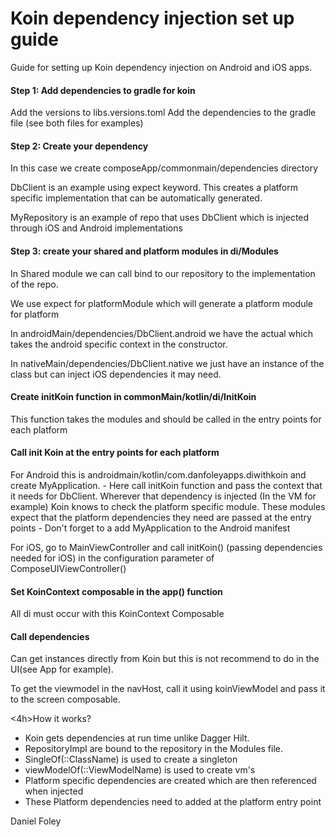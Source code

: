 <H1>Koin dependency injection set up guide </h1>
Guide for setting up Koin dependency injection on Android and iOS apps.

<h4>Step 1: Add dependencies to gradle for koin</h4>
Add the versions to libs.versions.toml
Add the dependencies to the gradle file
(see both files for examples)

<h4>Step 2: Create your dependency</h4>
In this case we create composeApp/commonmain/dependencies directory

DbClient is an example using expect keyword. This creates a platform specific implementation that 
can be automatically generated.

MyRepository is an example of repo that uses DbClient which is injected through iOS and 
Android implementations

<h4> Step 3: create your shared and platform modules in di/Modules</h4>
In Shared module we can call bind to our repository to the implementation of the repo.

We use expect for platformModule which will generate a platform module for platform

In androidMain/dependencies/DbClient.android we have the actual which takes the android  specific
context in the constructor.

In nativeMain/dependencies/DbClient.native we just have an instance of the class but can inject iOS 
dependencies it may need.

<h4> Create initKoin function in commonMain/kotlin/di/InitKoin </h4>
This function takes the modules and should be called in the entry points for each platform

<h4> Call init Koin at the entry points for each platform </h4>
For Android this is androidmain/kotlin/com.danfoleyapps.diwithkoin and create MyApplication.
- Here call initKoin function and pass the context that it needs for DbClient. Wherever that 
dependency is injected (In the VM for example) Koin knows to check the platform specific module.
These modules expect that the platform dependencies they need are passed at the entry points
- Don't forget to a add MyApplication to the Android manifest

For iOS, go to MainViewController and call initKoin() (passing dependencies needed for iOS) in the
configuration parameter of ComposeUIViewController()

<h4> Set KoinContext composable in the app() function </h4>
All di must occur with this KoinContext Composable

<h4> Call dependencies </h4>
Can get instances directly from Koin but this is not recommend to do in the UI(see App for example).

To get the viewmodel in the navHost, call it using koinViewModel and pass it to the screen 
composable.

<4h>How it works? </h4>
- Koin gets dependencies at run time unlike Dagger Hilt.
- RepositoryImpl are bound to the repository in the Modules file.
- SingleOf(::ClassName) is used to create a singleton
- viewModelOf(::ViewModelName) is used to create vm's
- Platform specific dependencies are created which are then referenced when injected
- These Platform dependencies need to added at the platform entry point

Daniel Foley